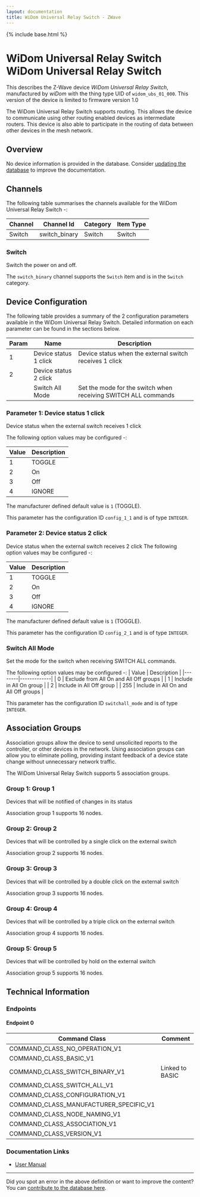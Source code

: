 ```yaml
---
layout: documentation
title: WiDom Universal Relay Switch - ZWave
---
```


{% include base.html %}

# WiDom Universal Relay Switch WiDom Universal Relay Switch
This describes the Z-Wave device *WiDom Universal Relay Switch*, manufactured by *wiDom* with the thing type UID of ```widom_ubs_01_000```.
This version of the device is limited to firmware version 1.0

The WiDom Universal Relay Switch supports routing. This allows the device to communicate using other routing enabled devices as intermediate routers.  This device is also able to participate in the routing of data between other devices in the mesh network.

## Overview

No device information is provided in the database. Consider [updating the database](http://www.cd-jackson.com/index.php/zwave/zwave-device-database/zwave-device-list/devicesummary/298) to improve the documentation.

## Channels

The following table summarises the channels available for the WiDom Universal Relay Switch -:

| Channel | Channel Id | Category | Item Type |
|---------|------------|----------|-----------|
| Switch | switch_binary | Switch | Switch | 

### Switch

Switch the power on and off.

The ```switch_binary``` channel supports the ```Switch``` item and is in the ```Switch``` category.



## Device Configuration

The following table provides a summary of the 2 configuration parameters available in the WiDom Universal Relay Switch.
Detailed information on each parameter can be found in the sections below.

| Param | Name  | Description |
|-------|-------|-------------|
| 1 | Device status 1 click | Device status when the external switch receives 1 click |
| 2 | Device status 2 click |  |
|  | Switch All Mode | Set the mode for the switch when receiving SWITCH ALL commands |

### Parameter 1: Device status 1 click

Device status when the external switch receives 1 click

The following option values may be configured -:

| Value  | Description |
|--------|-------------|
| 1 | TOGGLE |
| 2 | On |
| 3 | Off |
| 4 | IGNORE |

The manufacturer defined default value is ```1``` (TOGGLE).

This parameter has the configuration ID ```config_1_1``` and is of type ```INTEGER```.


### Parameter 2: Device status 2 click


Device status when the external switch receives 2 click
The following option values may be configured -:

| Value  | Description |
|--------|-------------|
| 1 | TOGGLE |
| 2 | On |
| 3 | Off |
| 4 | IGNORE |

The manufacturer defined default value is ```1``` (TOGGLE).

This parameter has the configuration ID ```config_2_1``` and is of type ```INTEGER```.

### Switch All Mode

Set the mode for the switch when receiving SWITCH ALL commands.

The following option values may be configured -:
| Value  | Description |
|--------|-------------|
| 0 | Exclude from All On and All Off groups |
| 1 | Include in All On group |
| 2 | Include in All Off group |
| 255 | Include in All On and All Off groups |

This parameter has the configuration ID ```switchall_mode``` and is of type ```INTEGER```.


## Association Groups

Association groups allow the device to send unsolicited reports to the controller, or other devices in the network. Using association groups can allow you to eliminate polling, providing instant feedback of a device state change without unnecessary network traffic.

The WiDom Universal Relay Switch supports 5 association groups.

### Group 1: Group 1

Devices that will be notified of changes in its status

Association group 1 supports 16 nodes.

### Group 2: Group 2

Devices that will be controlled by a single click on the external switch

Association group 2 supports 16 nodes.

### Group 3: Group 3

Devices that will be controlled by a double click on the external switch

Association group 3 supports 16 nodes.

### Group 4: Group 4

Devices that will be controlled by a triple click on the external switch

Association group 4 supports 16 nodes.

### Group 5: Group 5

Devices that will be controlled by hold on the external switch

Association group 5 supports 16 nodes.

## Technical Information

### Endpoints

#### Endpoint 0

| Command Class | Comment |
|---------------|---------|
| COMMAND_CLASS_NO_OPERATION_V1| |
| COMMAND_CLASS_BASIC_V1| |
| COMMAND_CLASS_SWITCH_BINARY_V1| Linked to BASIC|
| COMMAND_CLASS_SWITCH_ALL_V1| |
| COMMAND_CLASS_CONFIGURATION_V1| |
| COMMAND_CLASS_MANUFACTURER_SPECIFIC_V1| |
| COMMAND_CLASS_NODE_NAMING_V1| |
| COMMAND_CLASS_ASSOCIATION_V1| |
| COMMAND_CLASS_VERSION_V1| |

### Documentation Links

* [User Manual](https://www.cd-jackson.com/zwave_device_uploads/298/Widom-UBS--Operating-Manual-multiple-pages-en.pdf)

---

Did you spot an error in the above definition or want to improve the content?
You can [contribute to the database here](http://www.cd-jackson.com/index.php/zwave/zwave-device-database/zwave-device-list/devicesummary/298).
